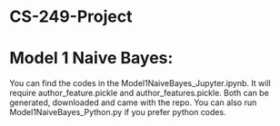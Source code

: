 # CS-249-Project

# Model 1 Naive Bayes: 
You can find the codes in the Model1NaiveBayes_Jupyter.ipynb. It will require author_feature.pickle and author_features.pickle. Both can be generated, downloaded and came with the repo. You can also run Model1NaiveBayes_Python.py if you prefer python codes. 